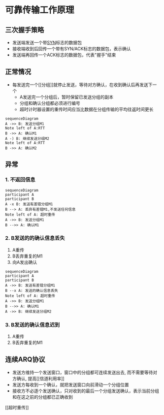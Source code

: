 # 可靠传输工作原理

  
## 三次握手策略

- 发送端发送一个带[SYN](TCP报文头部结构.md)标志的数据包  
- 接收端收到后回传一个带有SYN/ACK标志的数据包，表示确认
- 发送端再回传一个ACK标志的数据包，代表"握手"结束
  
## 正常情况

- 每发送完一个[[分组]]就停止发送，等待对方确认，在收到确认后再发送下一个
  - A发送完一个分组后，暂时保留已发送分组的副本
  - 分组和确认分组都必须进行编号
  - 超时计时器设置的重传时间应当比数据在分组传输的平均往返时间更长

```mermaid
sequenceDiagram
A ->> B: 发送分组M1
Note left of A:RTT 
B ->> A: 确认M1
A -) B: 继续发送分组M2
Note left of A:RTT 
B ->> A: 确认M2
```


## 异常

### 1. 不返回信息

```mermaid
sequenceDiagram
participant A 
participant B
A -x B: 发送有差错分组M1
B --> A: 丢弃有差错M1,不发送任何信息
Note left of A: 超时重传
A ->> B: 发送分组M1
B -->> A: 确认M1
```

### 2. B发送的的确认信息丢失
1. A重传
2. B丢弃重复的M1
3. 向A发出确认 

```mermaid
sequenceDiagram
participant A 
participant B
A ->> B: 发送有差错分组M1
B --x A: 发送的确认信息丢失
Note left of A: 超时重传
A ->> B: 发送分组M1
B -->> A: 确认M1
A ->> B: 继续发送分组M2
```

### 3. B发送的确认信息迟到 
1. A重传
2. B丢弃重复的M1

## 连续ARQ协议

- 发送方维持一个发送窗口，窗口中的分组都可连续发送出去, 而不需要等待对方确认, 提高[[信道利用率]]
- 发送方每收到一个确认，就把发送窗口向前滑动一个分组位置
- 接收方不必逐个发送确认，只对收到的最后一个分组发送确认，表示当前分组和在这之前的分组都已正确收到

[[超时重传]]